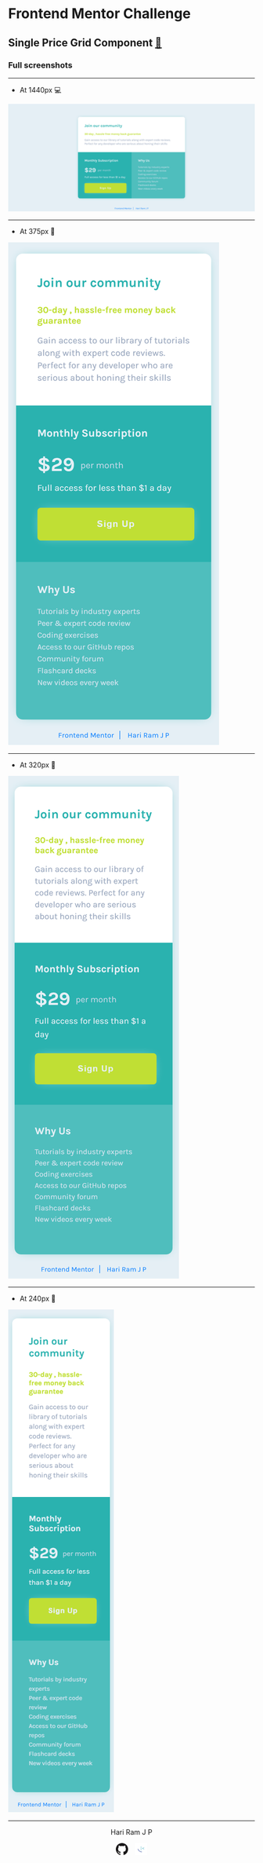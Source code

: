 # Frontend Mentor Challenge

## Single Price Grid Component [:link:][link]

### Full screenshots

---

- At 1440px :computer:

![At 1440px][at1440px]

---

- At 375px :iphone:

![At 375px][at375px]

---

- At 320px :iphone:

![At 320px][at320px]

---

- At 240px :iphone:

![At 240px][at240px]

---

<!-- HTML content -->

<p style="text-align: center;">Hari Ram J P</p>
<p style="text-align: center;"><a href="https://github.com/hariramjp777" title="GitHub"><img src="./assets/images/github-icon.png"style="margin-right: 10px;width: 25px;"></a>
<a href="https://www.frontendmentor.io/profile/hariramjp777" title="Frontend mentor">
<img src="./assets/images/favicon-32x32.png" style="width: 25px;"></a></p>

[link]: https://hariramjp777.github.io "Live Site"
[at1440px]: ./assets/designs/at1440px.png "At 1440px"
[at375px]: ./assets/designs/at375px.png "At 375px"
[at320px]: ./assets/designs/at320px.png "At 320px"
[at240px]: ./assets/designs/at240px.png "At 240px"
